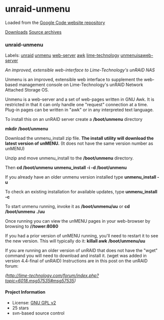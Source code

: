 
# unraid-unmenu

Loaded from the [Google Code website repository](https://code.google.com/archive/p/unraid-unmenu/)

[Downloads](./downloads)
[Source archives](./archives)

### unraid-unmenu

Labels: [unraid](https://code.google.com/archive/search?q=domain:code.google.com%20label:unraid)  [unmenu](https://code.google.com/archive/search?q=domain:code.google.com%20label:unmenu)  [web-server](https://code.google.com/archive/search?q=domain:code.google.com%20label:web-server)  [awk](https://code.google.com/archive/search?q=domain:code.google.com%20label:awk)  [lime-technology](https://code.google.com/archive/search?q=domain:code.google.com%20label:lime-technology)  [unmenuisaweb-server](https://code.google.com/archive/search?q=domain:code.google.com%20label:unmenuisaweb-server)


*An improved, extensible web-interface to Lime-Technology's unRAID NAS*

Unmenu is an improved, extensible web interface to supplement the web-based management console on Lime-Technology's unRAID Network Attached Storage OS.

Unmenu is a web-server and a set of web-pages written in GNU Awk. It is restricted in that it can only handle one "request" connection at a time. Plug-in pages can be written in "awk" or in any interpreted text language.

To install this on an unRAID server create a **/boot/unmenu** directory

**mkdir /boot/unmenu**

Download the unmenu_install zip file. **The install utility will download the latest version of unMENU.** (It does not have the same version number as unMENU)

Unzip and move unmenu_install to the **/boot/unmenu** directory.

Then
**cd /boot/unmenu**
**unmenu_install -i -d /boot/unmenu**

If you already have an older unmenu version installed type
**unmenu_install -u**

To check an existing installation for available updates, type
**unmenu_install -c**

To start unmenu running, invoke it as
**/boot/unmenu/uu**
or
**cd /boot/unmenu**
**./uu**

Once running you can view the unMENU pages in your web-browser by browsing to
**//tower:8080**

If you had a prior version of unMENU running, you'll need to restart it to see the new version.
This will typically do it:
**killall awk**
**/boot/unmenu/uu**

If you are running an older version of unRAID that does not have the "wget" command you will need to download and install it. (wget was added in version 4.4-final of unRAID)
Instructions are in this post on the unRAID forum:

   *(http://lime-technology.com/forum/index.php?topic=6018.msg57535#msg57535)*

#### Project Information

 - License: [GNU GPL v2](http://www.gnu.org/licenses/old-licenses/gpl-2.0.html)
 - 25 stars
 - svn-based source control





